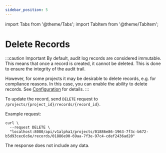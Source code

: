 ```yaml
---
sidebar_position: 5
---
```


import Tabs from '@theme/Tabs';
import TabItem from '@theme/TabItem';

# Delete Records

:::caution Important
By default, audit log records are considered immutable. This means that once a record is created, it cannot be deleted.
This is done to ensure the integrity of the audit trail.

However, for some projects it may be desirable to delete records, e.g. for compliance reasons.
In this case, you can enable the ability to delete records. See [Configuration](/docs/getting-started/configuration) for details.
:::

To update the record, send `DELETE` request to `/projects/{project_id}/records/{record_id}`.

Example request:

<Tabs>
<TabItem value="shell" label="Shell">

```shell
curl \
  --request DELETE \
  "localhost:8080/api/v1alpha1/projects/01886e86-1963-7f3c-b672-b5d93cec6c6e/records/01886e90-69aa-7f3e-97c4-cdef2436ad20"
```

The response does not include any data.

</TabItem>
</Tabs>
